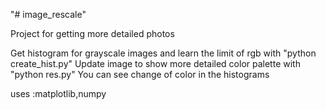 "# image_rescale" 

Project for getting more detailed photos

Get histogram for grayscale images and learn the limit of rgb  with "python create_hist.py"
Update image to show more detailed color palette with "python res.py"
You can see change of color in the histograms

uses :matplotlib,numpy